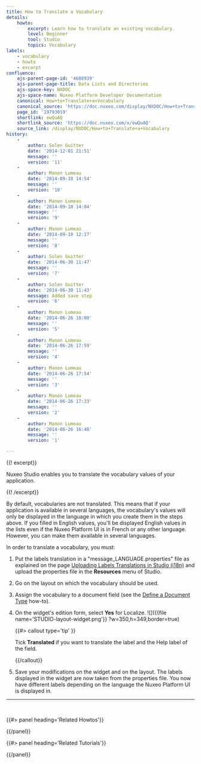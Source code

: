 ```yaml
---
title: How to Translate a Vocabulary
details:
    howto:
        excerpt: Learn how to translate an existing vocabulary.
        level: Beginner
        tool: Studio
        topics: Vocabulary
labels:
    - vocabulary
    - howto
    - excerpt
confluence:
    ajs-parent-page-id: '4688939'
    ajs-parent-page-title: Data Lists and Directories
    ajs-space-key: NXDOC
    ajs-space-name: Nuxeo Platform Developer Documentation
    canonical: How+to+Translate+a+Vocabulary
    canonical_source: 'https://doc.nuxeo.com/display/NXDOC/How+to+Translate+a+Vocabulary'
    page_id: '19793019'
    shortlink: ewQuAQ
    shortlink_source: 'https://doc.nuxeo.com/x/ewQuAQ'
    source_link: /display/NXDOC/How+to+Translate+a+Vocabulary
history:
    - 
        author: Solen Guitter
        date: '2014-12-01 21:51'
        message: ''
        version: '11'
    - 
        author: Manon Lumeau
        date: '2014-09-10 14:54'
        message: ''
        version: '10'
    - 
        author: Manon Lumeau
        date: '2014-09-10 14:04'
        message: ''
        version: '9'
    - 
        author: Manon Lumeau
        date: '2014-09-10 12:17'
        message: ''
        version: '8'
    - 
        author: Solen Guitter
        date: '2014-06-30 11:47'
        message: ''
        version: '7'
    - 
        author: Solen Guitter
        date: '2014-06-30 11:43'
        message: Added save step
        version: '6'
    - 
        author: Manon Lumeau
        date: '2014-06-26 18:00'
        message: ''
        version: '5'
    - 
        author: Manon Lumeau
        date: '2014-06-26 17:59'
        message: ''
        version: '4'
    - 
        author: Manon Lumeau
        date: '2014-06-26 17:54'
        message: ''
        version: '3'
    - 
        author: Manon Lumeau
        date: '2014-06-26 17:33'
        message: ''
        version: '2'
    - 
        author: Manon Lumeau
        date: '2014-06-26 16:48'
        message: ''
        version: '1'

---
```

{{! excerpt}}

Nuxeo Studio enables you to translate the vocabulary values of your application.

{{! /excerpt}}

By default, vocabularies are not translated. This means that if your application is available in several languages, the vocabulary's values will only be displayed in the language in which you create them in the steps above. If you filled in English values, you'll be displayed English values in the lists even if the Nuxeo Platform UI is in French or any other language. However, you can make them available in several languages.

In order to translate a vocabulary, you must:

1.  Put the labels translation in a "message_LANGUAGE.properties" file as explained on the page [Uploading Labels Translations in Studio (i18n)](http://doc.nuxeo.com/pages/viewpage.action?pageId=3867532) and upload the properties file in the **Resources** menu of Studio.
2.  Go on the layout on which the vocabulary should be used.
3.  Assign the vocabulary to a document field (see the&nbsp;[Define a Document Type](http://doc.nuxeo.com/display/NXDOC/Define+a+Document+Type)&nbsp;how-to).
4.  On the widget's edition form, select **Yes** for Localize.
    ![]({{file name='STUDIO-layout-widget.png'}} ?w=350,h=349,border=true)

    {{#> callout type='tip' }}

    Tick **Translated** if you want to translate the label and the Help label of the field.

    {{/callout}}
5.  Save your modifications on the widget and on the layout.
    The labels displayed in the widget are now taken from the properties file. You now have different labels depending on the language the Nuxeo Platform UI is displayed in.

* * *

&nbsp;

<div class="row" data-equalizer data-equalize-on="medium"><div class="column medium-6">{{#> panel heading='Related Howtos'}}

{{/panel}}</div><div class="column medium-6">{{#> panel heading='Related Tutorials'}}

{{/panel}}</div></div>